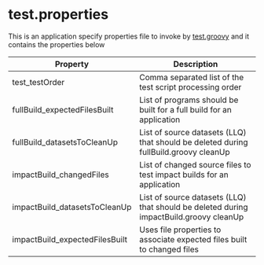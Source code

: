 
# test.properties
This is an application specify properties file to invoke by [test.groovy](/test/test.groovy) and it contains the properties below

Property | Description
--- | ---
test_testOrder | Comma separated list of the test script processing order
fullBuild_expectedFilesBuilt | List of programs should be built for a full build for an application
fullBuild_datasetsToCleanUp | List of source datasets (LLQ) that should be deleted during fullBuild.groovy cleanUp
impactBuild_changedFiles | List of changed source files to test impact builds for an application
impactBuild_datasetsToCleanUp | List of source datasets (LLQ) that should be deleted during impactBuild.groovy cleanUp
impactBuild_expectedFilesBuilt | Uses file properties to associate expected files built to changed files
